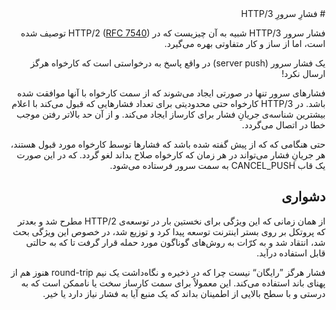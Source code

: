<div dir="rtl">
# فشارِ سرورِ HTTP/3

فشار سرور HTTP/3 شبیه به آن چیزیست که در HTTP/2 ([RFC 7540](https://httpwg.org/specs/rfc7540.html)) توصیف شده است، اما از ساز و کار متفاوتی بهره می‌گیرد.

یک فشار سرور (server push) در واقع پاسخ به درخواستی است که کارخواه هرگز ارسال نکرد!

فشار‌های سرور تنها در صورتی ایجاد می‌شوند که از سمت کارخواه با آنها موافقت شده باشد. در HTTP/3 کارخواه حتی محدودیتی برای تعداد فشارهایی که قبول می‌کند با اعلام بیشترین شناسه‌ی جریانِ فشار برای کارساز ایجاد می‌کند. و از آن حد بالاتر رفتن موجب خطا در اتصال می‌گردد. 

حتی هنگامی که که از پیش گفته شده باشد که فشار‌ها توسط کارخواه مورد قبول هستند، هر جریانِ فشار می‌تواند در هر زمان که کارخواه صلاح بداند لغو گردد. که در این صورت یک قاب CANCEL_PUSH به سمت سرور فرستاده می‌شود.

## دشواری

از همان زمانی که این ویژگی برای نخستین بار در توسعه‌ی HTTP/2 مطرح شد و بعد‌تر که پروتکل بر روی بستر اینترنت توسعه پیدا کرد و توزیع شد، در خصوص این ویژگی بحث شد، انتقاد شد و به کرّات به روش‌های گوناگون مورد حمله قرار گرفت تا که به حالتی قابل استفاده درآید.

فشار هرگز ”رایگان“ نیست چرا که در ذخیره و نگاه‌داشت یک نیم round-trip هنوز هم از پهنای باند استفاده می‌کند. این معمولاً‌ برای سمت کارساز سخت یا ناممکن است که به درستی و با سطح بالایی از اطمینان بداند که یک منبع آیا به فشار نیاز دارد یا خیر.
</div>

